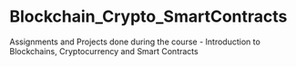 # Blockchain_Crypto_SmartContracts
Assignments and Projects done during the course - Introduction to Blockchains, Cryptocurrency and Smart Contracts
